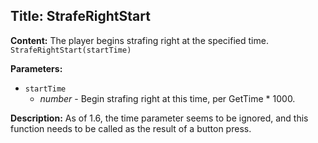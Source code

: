 ## Title: StrafeRightStart

**Content:**
The player begins strafing right at the specified time.
`StrafeRightStart(startTime)`

**Parameters:**
- `startTime`
  - *number* - Begin strafing right at this time, per GetTime * 1000.

**Description:**
As of 1.6, the time parameter seems to be ignored, and this function needs to be called as the result of a button press.